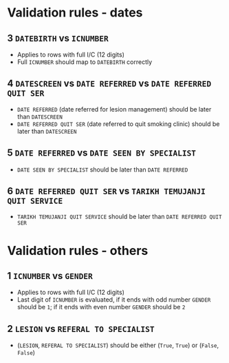 # Validation rules - dates

## 3 `DATEBIRTH` vs `ICNUMBER`
* Applies to rows with full I/C (12 digits)
* Full `ICNUMBER` should map to `DATEBIRTH` correctly

## 4 `DATESCREEN` vs `DATE REFERRED` vs `DATE REFERRED QUIT SER`
* `DATE REFERRED` (date referred for lesion management) should be later than `DATESCREEN`
* `DATE REFERRED QUIT SER` (date referred to quit smoking clinic) should be later than `DATESCREEN`

## 5 `DATE REFERRED` vs `DATE SEEN BY SPECIALIST`
* `DATE SEEN BY SPECIALIST` should be later than `DATE REFERRED`

## 6 `DATE REFERRED QUIT SER` vs `TARIKH TEMUJANJI QUIT SERVICE`
* `TARIKH TEMUJANJI QUIT SERVICE` should be later than `DATE REFERRED QUIT SER`

# Validation rules - others

## 1 `ICNUMBER` vs `GENDER`
* Applies to rows with full I/C (12 digits)
* Last digit of `ICNUMBER` is evaluated, if it ends with odd number `GENDER` should be `1`; if it ends with even number `GENDER` should be `2`

## 2 `LESION` vs `REFERAL TO SPECIALIST`
* (`LESION`, `REFERAL TO SPECIALIST`) should be either (`True`, `True`) or (`False`, `False`)
